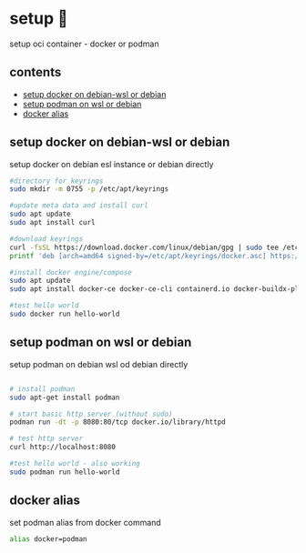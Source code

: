 <!-- omit in toc -->
# setup 👻

setup oci container - docker or podman

<!-- omit in toc -->
## contents

- [setup docker on debian-wsl or debian](#setup-docker-on-debian-wsl-or-debian)
- [setup podman on wsl or debian](#setup-podman-on-wsl-or-debian)
- [docker alias](#docker-alias)

## setup docker on debian-wsl or debian

setup docker on debian esl instance or debian directly

```sh
#directory for keyrings
sudo mkdir -m 0755 -p /etc/apt/keyrings

#update meta data and install curl
sudo apt update
sudo apt install curl

#download keyrings
curl -fsSL https://download.docker.com/linux/debian/gpg | sudo tee /etc/apt/keyrings/docker.asc
printf 'deb [arch=amd64 signed-by=/etc/apt/keyrings/docker.asc] https://download.docker.com/linux/debian bullseye stable' | sudo tee /etc/apt/sources.list.d/docker.list

#install docker engine/compose
sudo apt update
sudo apt install docker-ce docker-ce-cli containerd.io docker-buildx-plugin docker-compose-plugin

#test hello world
sudo docker run hello-world
```

## setup podman on wsl or debian

setup podman on debian wsl od debian directly

```sh

# install podman
sudo apt-get install podman

# start basic http server (without sudo)
podman run -dt -p 8080:80/tcp docker.io/library/httpd

# test http server
curl http://localhost:8080

#test hello world - also working
sudo podman run hello-world
```

## docker alias

set podman alias from docker command

```sh
alias docker=podman
```
